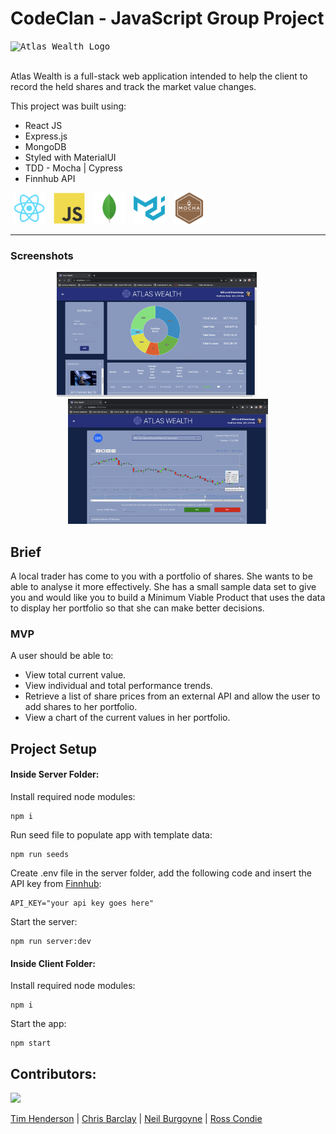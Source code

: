 # CodeClan - JavaScript Group Project

<kbd>
 <img width="250" alt="Atlas Wealth Logo" src="https://github.com/Neil-Burgoyne/Shares-Portfolio-Application/blob/main/client/public/atlaslogo.png">
 </kbd>
 <br></br>

Atlas Wealth is a full-stack web application intended to help the client to record the held shares and track the market value changes.

This project was built using:

- React JS
- Express.js
- MongoDB
- Styled with MaterialUI
- TDD - Mocha | Cypress
- Finnhub API

<span>
<img hspace="5" height="50px" src="https://github.com/devicons/devicon/blob/v2.15.1/icons/react/react-original.svg">
<img hspace="5" height="50px" src="https://github.com/devicons/devicon/blob/v2.15.1/icons/javascript/javascript-original.svg">
<img hspace="5" height="50px" src="https://github.com/devicons/devicon/blob/v2.15.1/icons/mongodb/mongodb-original.svg">
<img hspace="5" height="50px" src="https://github.com/devicons/devicon/blob/v2.15.1/icons/materialui/materialui-plain.svg">
<img hspace="5" height="50px" src="https://github.com/devicons/devicon/blob/v2.15.1/icons/mocha/mocha-plain.svg">
</span>

<br>
<hr>

### Screenshots

<div align="center">
   <span>
    <kbd>
      <img height="200px" alt="home page view" src="https://github.com/rosscondie/Atlas_Wealth_Group_Project/blob/main/client/public/homeview.png">
    </kbd>
     &emsp;&emsp;
    <kbd>
     <img height="200px" alt="view stocks page view" src="https://github.com/rosscondie/Atlas_Wealth_Group_Project/blob/main/client/public/viewpage.png">
    </kbd>
     <span>
 </div>



## Brief

A local trader has come to you with a portfolio of shares. She wants to be able to analyse it more effectively. She has a small sample data set to give you and would like you to build a Minimum Viable Product that uses the data to display her portfolio so that she can make better decisions.

### MVP

A user should be able to:

- View total current value.
- View individual and total performance trends.
- Retrieve a list of share prices from an external API and allow the user to add shares to her portfolio.
- View a chart of the current values in her portfolio.

## Project Setup

#### Inside Server Folder:

Install required node modules:

```
npm i
```

Run seed file to populate app with template data:

```
npm run seeds
```

Create .env file in the server folder, add the following code and insert the API key from [Finnhub](https://finnhub.io/):
    
    
```
API_KEY="your api key goes here"
```
Start the server:

```
npm run server:dev
```

#### Inside Client Folder:

Install required node modules:

```
npm i
```

Start the app:

```
npm start
```

## Contributors:

<a href="https://github.com/Neil-Burgoyne/Shares-Portfolio-Application/graphs/contributors">
  <img src="https://contrib.rocks/image?repo=Neil-Burgoyne/Shares-Portfolio-Application" />
</a>

[Tim Henderson](https://github.com/TimoHenderson) | [Chris Barclay](https://github.com/doublerdiner) | [Neil Burgoyne](https://github.com/Neil-Burgoyne) | [Ross Condie](https://github.com/rosscondie)
